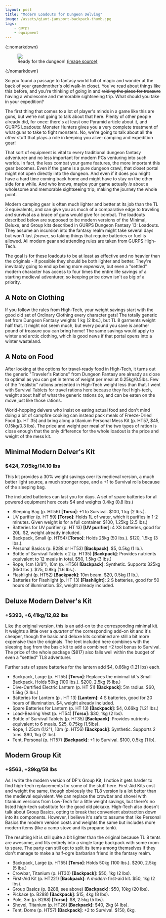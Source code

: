 ```yaml
---
layout: post
title: "Modern Loadouts for Dungeon Delving"
image: /assets/giant-jansport-backpack-thumb.jpg
tags:
    - gurps
    - equipment
---
```


{::nomarkdown}
<figure class="center">
  <img src="{{ "/assets/giant-jansport-backpack-thumb.jpg" | absolute_url }}"/>
  <figcaption>
    Ready for the dungeon!
    <a href="https://odditymall.com/giant-jansport-backpack">
      (image source)
    </a>
  </figcaption>
</figure>
{:/nomarkdown}

So you found a passage to fantasy world full of magic and wonder at the back of
your grandmother's old walk-in closet. You've read about things like this
before, and you're thinking of going in and ~~raiding the place for treasure~~
having a wholesome and memorable sightseeing trip. What should you take in your
expedition?

The first thing that comes to a lot of player's minds in a game like this are
guns, but we're not going to talk about that here. Plenty of other people
already did, for once: there's at least one Pyramid article about it, and GURPS
Loadouts: Monster Hunters gives you a very complete treatment of what guns to
take to fight monsters. No, we're going to talk about all the _other_ stuff that
plays a role in keeping you alive: camping and expedition gear!

That sort of equipment is vital to every traditional dungeon fantasy adventurer
and no less important for modern PCs venturing into such worlds. In fact, the
less combat your game features, the more important this gear becomes. Even if
the game is a pure dungeon crawl, that closet portal might not open directly
into the dungeon. And even if it does you might have a hard time coming back
home and might have to stay on the other side for a while. And who knows, maybe
your game actually _is_ about a wholesome and memorable sightseeing trip, making
the journey the whole point.

Modern camping gear is often much lighter and better at its job than the TL 3
equivalents, and can give you as much of a comparative edge to traveling and
survival as a brace of guns would give for combat. The loadouts described below
are supposed to be modern versions of the Minimal, Deluxe, and Group kits
described in GURPS Dungeon Fantasy 13: Loadouts. They assume an incursion into
the fantasy realm might take several days but won't last _forever_, so taking
things that require batteries or fuel is allowed. All modern gear and attending
rules are taken from GURPS High-Tech.

The goal is for these loadouts to be at least as effective and no heavier than
the originals - if possible they should be both lighter and better. They're
inevitably going to end up being more _expensive_, but even a "settled" modern
character has access to four times the entire life savings of a starting
medieval adventurer, so keeping price down isn't as big of a priority.

## A Note on Clothing

If you follow the rules from High-Tech, your weight savings start with the good
old set of Ordinary Clothing every character gets! The totally generic set from
Dungeon Fantasy weights 1 kg (2 lbs.), but TL 8 garments weight half that. It
might not seem much, but every pound you save is another pound of treasure you
can bring home! The same savings would apply to winter and arctic clothing,
which is good news if that portal opens into a winter wasteland.

## A Note on Food

After looking at the options for travel-ready food in High-Tech, it turns out
the generic "Traveler's Rations" from Dungeon Fantasy are already as close to
optimal as you can get in terms of weight per meal at 0.25kg/0.5lbs. Few of the
"realistic" rations presented in High-Tech weight less than that. I went with
Survival Tablets for travel rations here because they feel high-tech, weight
about half of what the generic rations do, and can be eaten on the move just
like those rations.

World-hopping delvers who insist on eating actual food and don't mind doing a
bit of campfire cooking can instead pack meals of Freeze-Dried Food (p. HT 35)
and bring along a titanium Personal Mess Kit (p. HT57, $45, 0.15kg/0.3 lbs). The
price and weight per meal of the two types of ration is close enough that the
only difference for the whole loadout is the price and weight of the mess kit.

## Minimal Modern Delver's Kit
### $424, 7.05kg/14.10 lbs

This kit provides a 30% weight savings over its medieval version, a much better
light source, a much stronger rope, and a +1 to Survival rolls because of the
sleeping bag.

The included batteries can last you for days. A set of spare batteries for all
powered equipment here costs $4 and weights 0.4kg (0.8 lbs.)

- Sleeping Bag (p. HT56) **[Torso]**: +1 to Survival. $100, 1 kg (2 lbs.).
- UV purifier (p. HT 59) **[Torso]**: Holds 1L of water, which it purifies in
  1-2 minutes. Given weight is for a full container. $100, 1.25kg (2.5 lbs.)
- Batteries for UV purifier (p. HT 13) **[UV purifier]**: 4 XS batteries, good
  for 20L. $2, weight already included.
- Backpack, Small (p. HT54) **[Torso]**: Holds 25kg (50 lbs.). $120, 1.5kg (3
lbs.).
- Personal Basics (p. B288 or HT53) **[Backpack]**: $5, 0.5kg (1 lb.).
- Bottle of Survival Tablets x 2 (p. HT35) **[Backpack]**: Provides nutrients
  equivalent to 12 meals in total. $50, 1.5kg (3 lbs.)
- Rope, 1cm (3/8"), 10m (p. HT56) **[Backpack]**: Synthetic. Supports 325kg (650
  lbs.). $25, 0.8kg (1.6 lbs.).
- Flashlight (p. HT52) **[Backpack]**: 10m beam. $20, 0.5kg (1 lb.).
- Batteries for Flashlight (p. HT 13) **[Flashlight]**: 2 S batteries, good for
  50 hours of illumination. $2, weight already included.

## Deluxe Modern Delver's Kit
### +$393, +6,41kg/12,82 lbs

Like the original version, this is an add-on to the corresponding minimal
kit. It weights a little over a _quarter_ of the corresponding add-on kit and
it's cheaper, though the basic and deluxe kits combined are still a bit more
expensive than the originals. The tent included here combines with the sleeping
bag from the basic kit to add a combined +2 tool bonus to Survival. The price of
the whole package ($817) also falls well within the budget of even a "settled"
TL8 adventurer.

Further sets of spare batteries for the lantern add $4, 0.66kg (1.21 lbs) each.

- Backpack, Large (p. HT55) **[Torso]**: Replaces the minimal kit's Small
  Backpack. Holds 50kg (100 lbs.). $200, 2.5kg (5 lbs.)
- Dive-Certified Electric Lantern (p. HT 51) **[Backpack]**: 5m radius. $60,
  1.5kg (3 lbs.)
- Batteries for Lantern (p . HT 13) **[Lantern]**: 4 S batteries, good for 20
  hours of illumination. $4, weight already included.
- Spare Batteries for Lantern (p. HT 13) **[Backpack]**: $4, 0.66kg (1.21 lbs.)
- Load-Bearing Vest (p. HT54) **[Torso]**: $30, 1kg (2 lbs).
- Bottle of Survival Tablets (p. HT35) **[Backpack]**: Provides nutrients
  equivalent to 6 meals. $25, 0.75kg (1.5lbs).
- Rope, 1.25cm (1/2"), 10m (p. HT56) **[Backpack]**: Synthetic. Supports 2
  tons. $90, 1kg (2 lbs).
- Tent, Personal (p. HT57) **[Backpack]**: +1 to Survival. $100, 0.5kg (1 lb).

## Modern Group Kit
### +$563, +29kg/58 lbs

As I write the modern version of DF's Group Kit, I notice it gets harder to find
high-tech replacements for some of the stuff here. First-Aid Kits cost and
weight the same, though obviously the TL8 version is a lot better than the
medieval equivalent. We can replace the crowbar and shovel with titanium
versions from Low-Tech for a little weight savings, but there's no listed
high-tech substitute for the good old pickaxe. High-Tech also doesn't talk about
Group Basics, opting to break that convenient abstraction down into its
components. However, I believe it's safe to assume that like Personal Basics the
modern version costs and weights the same but includes more modern items (like
a camp stove and its propane tank).

The resulting kit is still quite a bit lighter than the original because TL 8
tents are awesome, and fits entirely into a single large backpack with some room
to spare. The party can still opt to split its items among themselves if they
don't manage to make a half-ogre barbarian friend in the fantasy realm.

- Backpack, Large (p. HT55) **[Torso]**: Holds 50kg (100 lbs.). $200, 2.5kg (5
  lbs.)
- Crowbar, Titanium (p. HT30) **[Backpack]**: $50, 1kg (2 lbs).
- First-Aid Kit (p. HT221) **[Backpack]**: A _modern_ first-aid kit. $50, 1kg (2
  lbs).
- Group Basics (p. B288, see above) **[Backpack]**: $50, 10kg (20 lbs).
- Pickaxe (p. B288) **[Backpack]**: $15, 4kg (8 lbs).
- Pole, 3m (p. B288) **[Torso]**: $8, 2.5kg (5 lbs).
- Shovel, Titanium (p. HT26) **[Backpack]**: $40, 2kg (4 lbs).
- Tent, Dome (p. HT57) **[Backpack]**: +2 to Survival. $150, 6kg.
